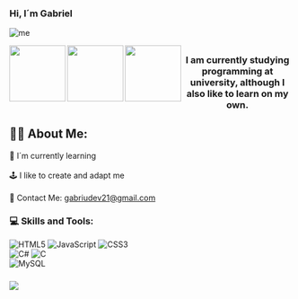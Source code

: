 ### Hi, I´m Gabriel

![me](https://i.imgur.com/NsBXIkV.png)

<a href="https://www.linkedin.com/in/gabrielsandrigo">
 <img align="left" alt"LinkedIn" | LinkedIn width="100px" src="https://img.shields.io/badge/LinkedIn-0077B5?style=for-the-badge&logo=linkedin&logoColor=white" />
</a>

<a href="gabriudev21@gmail.com">
 <img align="left" alt"Gmail" | Gmail width="100px" src="https://img.shields.io/badge/Gmail-D14836?style=for-the-badge&logo=gmail&logoColor=white" />
</a>

<a>
 <img align="left" alt"+54 9 3482-236232" |  width="100px" src="https://img.shields.io/badge/WhatsApp-25D366?style=for-the-badge&logo=whatsapp&logoColor=white" />
</a>

##
<div>
  <h3 align="center"> I am currently studying programming at university, although I also like to learn on my own.</h3>  
</div>

## 👨🏻 About Me:
🌱 I´m currently learning<br><br>🕹️ I like to create and adapt me<br><br>📧 Contact Me: gabriudev21@gmail.com  

### 💻 Skills and Tools:
![HTML5](https://img.shields.io/badge/html5-%23E34F26.svg?style=for-the-badge&logo=html5&logoColor=white) ![JavaScript](https://img.shields.io/badge/javascript-%23323330.svg?style=for-the-badge&logo=javascript&logoColor=%23F7DF1E) ![CSS3](https://img.shields.io/badge/css3-%231572B6.svg?style=for-the-badge&logo=css3&logoColor=white)<br> ![C#](https://img.shields.io/badge/c%23-%23239120.svg?style=for-the-badge&logo=csharp&logoColor=white) ![C](https://img.shields.io/badge/c-%2300599C.svg?style=for-the-badge&logo=c&logoColor=white)<br> ![MySQL](https://img.shields.io/badge/mysql-%2300000f.svg?style=for-the-badge&logo=mysql&logoColor=white)

###
[![](https://visitcount.itsvg.in/api?id=GabriuDEV&icon=5&color=1)](https://visitcount.itsvg.in)  
